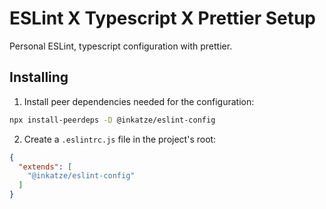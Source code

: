 # ESLint X Typescript X Prettier Setup

Personal ESLint, typescript configuration with prettier.

## Installing

1. Install peer dependencies needed for the configuration:

```bash
npx install-peerdeps -D @inkatze/eslint-config
```

2. Create a `.eslintrc.js` file in the project's root:

```json
{
  "extends": [
    "@inkatze/eslint-config"
  ]
}
```
